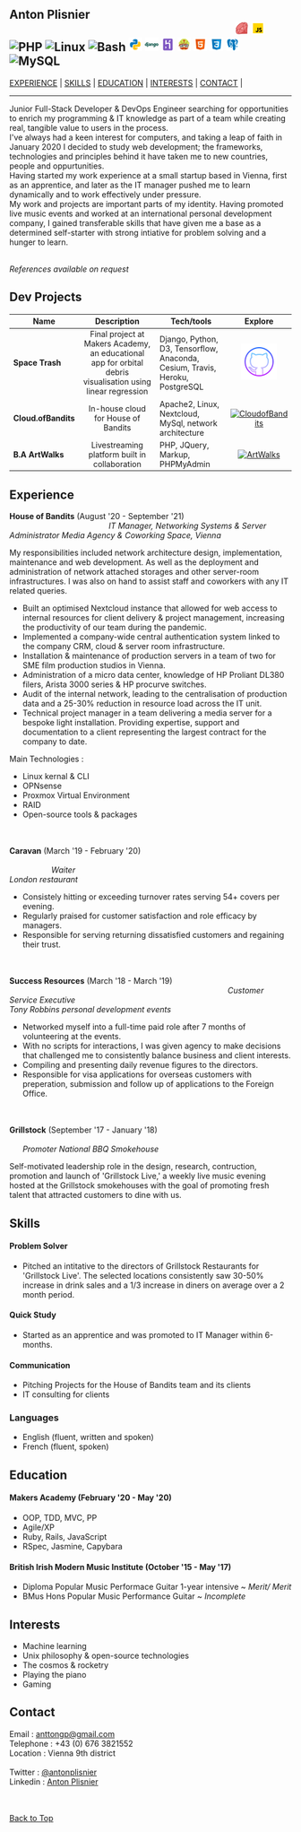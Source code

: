 ## Anton Plisnier &nbsp;&nbsp;&nbsp;&nbsp;&nbsp;&nbsp;&nbsp;&nbsp;&nbsp;&nbsp;&nbsp;&nbsp;&nbsp;&nbsp;&nbsp;&nbsp;&nbsp;&nbsp;&nbsp;&nbsp;&nbsp;&nbsp;&nbsp;&nbsp;&nbsp;&nbsp;&nbsp;&nbsp;&nbsp;&nbsp;&nbsp;&nbsp;&nbsp;&nbsp;&nbsp;&nbsp;&nbsp;&nbsp;&nbsp;&nbsp;&nbsp;&nbsp;&nbsp;&nbsp;&nbsp;&nbsp;&nbsp;&nbsp;&nbsp;&nbsp;&nbsp;&nbsp;&nbsp;&nbsp;&nbsp;&nbsp;&nbsp;&nbsp;&nbsp;&nbsp;&nbsp;&nbsp;&nbsp;&nbsp;&nbsp;&nbsp;&nbsp;&nbsp;&nbsp;&nbsp;&nbsp;&nbsp;&nbsp;&nbsp;&nbsp;&nbsp;&nbsp;&nbsp;&nbsp;&nbsp;&nbsp;![ruby](https://github.com/Apliz/CV/blob/master/src/languages-tools/ruby_24.png)&nbsp;![Javascript](https://github.com/Apliz/CV/blob/master/src/languages-tools/Javascript_24.png)&nbsp;![PHP](https://github.com/Apliz/CV/blob/tmp/src/languages-tools/php%20(1).png)&nbsp;![Linux](https://github.com/Apliz/CV/blob/tmp/src/languages-tools/linux_25.png)&nbsp;![Bash](https://github.com/Apliz/CV/blob/tmp/src/languages-tools/Bash_24.png)&nbsp;![Python](https://github.com/Apliz/CV/blob/master/src/languages-tools/python_24.png)&nbsp;![Django](https://github.com/Apliz/CV/blob/master/src/languages-tools/django_24.png)&nbsp;![heroku](https://github.com/Apliz/CV/blob/master/src/languages-tools/heroku_24.png)&nbsp;![travis](https://github.com/Apliz/CV/blob/master/src/languages-tools/travis_24.png)&nbsp;![html](https://github.com/Apliz/CV/blob/master/src/languages-tools/html_24.png)&nbsp;![css](https://github.com/Apliz/CV/blob/master/src/languages-tools/css_24.png)&nbsp;![psql](https://github.com/Apliz/CV/blob/master/src/languages-tools/psql_24.png)&nbsp;![MySQL](https://github.com/Apliz/CV/blob/tmp/src/languages-tools/icons8-mysql-logo-24.png)
[EXPERIENCE](#experience) | [SKILLS](#skills)  | [EDUCATION](#education) | [INTERESTS](#interests) | [CONTACT](#contact) |

***

Junior Full-Stack Developer & DevOps Engineer searching for opportunities to enrich my programming & IT knowledge as part of a team while creating real, tangible value to users in the process.  
I've always had a keen interest for computers, and taking a leap of faith in January 2020 I decided to study web development; the frameworks, technologies and principles behind it have taken me to new countries, people and oppurtunities.  
Having started my work experience at a small startup based in Vienna, first as an apprentice, and later as the IT manager pushed me to learn dynamically and to work effectively under pressure.  
My work and projects are important parts of my identity. Having promoted live music events and worked at an international personal development company, I gained transferable skills that have given me a base as a determined self-starter with strong intiative for problem solving and a hunger to learn.
<br></br>

_References available on request_


## Dev Projects

| Name                         | Description         | Tech/tools        | Explore |  
| ---------------------------- |:-----------------:|-----------------|:---:|
| **Space Trash**| Final project at Makers Academy, an educational app for orbital debris visualisation using linear regression| Django, Python, D3, Tensorflow, Anaconda, Cesium, Travis, Heroku, PostgreSQL  | <a href="https://github.com/Apliz/SpaceTrash">![SpaceTrash](https://github.com/Apliz/CV/blob/master/src/github-logos/sleek_64.png "Shoot the Moon!")</a> |  
| **Cloud.ofBandits** | In-house cloud for House of Bandits | Apache2, Linux, Nextcloud, MySql, network architecture  | <a href="https://cloud.ofbandits.com">![CloudofBandits](https://github.com/Apliz/CV/blob/tmp/src/github-logos/HOB_L_PNG.png "Don't Create Alone!")</a> |
| **B.A ArtWalks** | Livestreaming platform built in collaboration | PHP, JQuery, Markup, PHPMyAdmin | <a href="https://artwalks.at">![ArtWalks](https://github.com/Apliz/CV/blob/tmp/src/github-logos/live-red_58.png "Kunstforum/ Albertina")</a> |


## Experience

**House of Bandits** (August '20 - September '21)
&nbsp;&nbsp;&nbsp;&nbsp;&nbsp;&nbsp;&nbsp;&nbsp;&nbsp;&nbsp;&nbsp;&nbsp;&nbsp;&nbsp;&nbsp;&nbsp;&nbsp;&nbsp;&nbsp;&nbsp;&nbsp;&nbsp;&nbsp;&nbsp;&nbsp;&nbsp;&nbsp;&nbsp;&nbsp;&nbsp;&nbsp;&nbsp;&nbsp;&nbsp;&nbsp;&nbsp;&nbsp;&nbsp;&nbsp;&nbsp;&nbsp;&nbsp;&nbsp;&nbsp;&nbsp;_IT Manager, Networking Systems & Server Administrator_ _Media Agency & Coworking Space, Vienna_

My responsibilities included network architecture design, implementation, maintenance and web development. As well as the deployment and administration of network attached storages and other server-room infrastructures.  I was also on hand to assist staff and coworkers with any IT related queries.  

- Built an optimised Nextcloud instance that allowed for web access to internal resources for client delivery & project management, increasing the productivity of our team during the pandemic. 
- Implemented a company-wide central authentication system linked to the company CRM, cloud & server room infrastructure.
- Installation & maintenance of production servers in a team of two for SME film production studios in Vienna.
- Administration of a micro data center, knowledge of HP Proliant DL380 filers, Arista 3000 series & HP procurve switches.
- Audit of the internal network, leading to the centralisation of production data and a 25-30% reduction in resource load across the IT unit. 
- Technical project manager in a team delivering a media server for a bespoke light installation. Providing expertise, support and documentation to a client        representing the largest contract for the company to date.

Main Technologies :  
- Linux kernal & CLI  
- OPNsense  
- Proxmox Virtual Environment  
- RAID
- Open-source tools & packages  
<br></br>

**Caravan** (March '19 - February '20)
&nbsp;&nbsp;&nbsp;&nbsp;&nbsp;&nbsp;&nbsp;&nbsp;&nbsp;&nbsp;&nbsp;&nbsp;&nbsp;&nbsp;&nbsp;&nbsp;&nbsp;&nbsp;&nbsp;&nbsp;&nbsp;&nbsp;&nbsp;&nbsp;&nbsp;&nbsp;&nbsp;&nbsp;&nbsp;&nbsp;&nbsp;&nbsp;&nbsp;&nbsp;&nbsp;&nbsp;&nbsp;&nbsp;&nbsp;&nbsp;&nbsp;&nbsp;&nbsp;&nbsp;&nbsp;&nbsp;&nbsp;&nbsp;&nbsp;&nbsp;&nbsp;&nbsp;&nbsp;&nbsp;&nbsp;&nbsp;&nbsp;&nbsp;&nbsp;&nbsp;&nbsp;&nbsp;&nbsp;&nbsp;&nbsp;&nbsp;&nbsp;&nbsp;&nbsp;&nbsp;&nbsp;&nbsp;&nbsp;&nbsp;&nbsp;&nbsp;&nbsp;&nbsp;&nbsp;&nbsp;&nbsp;&nbsp;&nbsp;&nbsp;&nbsp;&nbsp;&nbsp;&nbsp;&nbsp;&nbsp;&nbsp;&nbsp;&nbsp;&nbsp;&nbsp;&nbsp;&nbsp;&nbsp;&nbsp;&nbsp;&nbsp;&nbsp;&nbsp;&nbsp;&nbsp;&nbsp;&nbsp;&nbsp;&nbsp;&nbsp;&nbsp;&nbsp;&nbsp;&nbsp;&nbsp;&nbsp;&nbsp;&nbsp;&nbsp;&nbsp;&nbsp;&nbsp;&nbsp;&nbsp;&nbsp;&nbsp;&nbsp;&nbsp;&nbsp;&nbsp;&nbsp;&nbsp;&nbsp;&nbsp;&nbsp;&nbsp;&nbsp;&nbsp;&nbsp;&nbsp;&nbsp;&nbsp;&nbsp;&nbsp;&nbsp;&nbsp;&nbsp;_Waiter_  
_London restaurant_  
- Consistely hitting or exceeding turnover rates serving 54+ covers per evening.    
- Regularly praised for customer satisfaction and role efficacy by managers.  
- Responsible for serving returning dissatisfied customers and regaining their trust.    
<br><br/>

**Success Resources** (March '18 - March '19)
&nbsp;&nbsp;&nbsp;&nbsp;&nbsp;&nbsp;&nbsp;&nbsp;&nbsp;&nbsp;&nbsp;&nbsp;&nbsp;&nbsp;&nbsp;&nbsp;&nbsp;&nbsp;&nbsp;&nbsp;&nbsp;&nbsp;&nbsp;&nbsp;&nbsp;&nbsp;&nbsp;&nbsp;&nbsp;&nbsp;&nbsp;&nbsp;&nbsp;&nbsp;&nbsp;&nbsp;&nbsp;&nbsp;&nbsp;&nbsp;&nbsp;&nbsp;&nbsp;&nbsp;&nbsp;&nbsp;&nbsp;&nbsp;&nbsp;&nbsp;&nbsp;&nbsp;&nbsp;&nbsp;&nbsp;&nbsp;&nbsp;&nbsp;&nbsp;&nbsp;&nbsp;&nbsp;&nbsp;&nbsp;&nbsp;&nbsp;&nbsp;&nbsp;&nbsp;&nbsp;&nbsp;&nbsp;&nbsp;&nbsp;&nbsp;&nbsp;&nbsp;&nbsp;&nbsp;&nbsp;&nbsp;&nbsp;&nbsp;&nbsp;&nbsp;&nbsp;&nbsp;&nbsp;&nbsp;&nbsp;&nbsp;&nbsp;&nbsp;&nbsp;&nbsp;&nbsp;&nbsp;&nbsp;&nbsp;_Customer Service Executive_  
_Tony Robbins personal development events_  
  
- Networked myself into a full-time paid role after 7 months of volunteering at the events.   
- With no scripts for interactions, I was given agency to make decisions that challenged me to consistently balance business and client interests.  
- Compiling and presenting daily revenue figures to the directors.  
- Responsible for visa applications for overseas customers with preperation, submission and follow up of applications to the Foreign Office.  
<br><br/>

**Grillstock** (September '17 - January '18)
&nbsp;&nbsp;&nbsp;&nbsp;&nbsp;&nbsp;&nbsp;&nbsp;&nbsp;&nbsp;&nbsp;&nbsp;&nbsp;&nbsp;&nbsp;&nbsp;&nbsp;&nbsp;&nbsp;&nbsp;&nbsp;&nbsp;&nbsp;&nbsp;&nbsp;&nbsp;&nbsp;&nbsp;&nbsp;&nbsp;&nbsp;&nbsp;&nbsp;&nbsp;&nbsp;&nbsp;&nbsp;&nbsp;&nbsp;&nbsp;&nbsp;&nbsp;&nbsp;&nbsp;&nbsp;&nbsp;&nbsp;&nbsp;&nbsp;&nbsp;&nbsp;&nbsp;&nbsp;&nbsp;&nbsp;&nbsp;&nbsp;&nbsp;&nbsp;&nbsp;&nbsp;&nbsp;&nbsp;&nbsp;&nbsp;&nbsp;&nbsp;&nbsp;&nbsp;&nbsp;&nbsp;&nbsp;&nbsp;&nbsp;&nbsp;&nbsp;&nbsp;&nbsp;&nbsp;&nbsp;&nbsp;&nbsp;&nbsp;&nbsp;&nbsp;&nbsp;&nbsp;&nbsp;&nbsp;&nbsp;&nbsp;&nbsp;&nbsp;&nbsp;&nbsp;&nbsp;&nbsp;&nbsp;&nbsp;&nbsp;&nbsp;&nbsp;&nbsp;&nbsp;&nbsp;&nbsp;&nbsp;&nbsp;&nbsp;&nbsp;&nbsp;&nbsp;&nbsp;&nbsp;&nbsp;&nbsp;&nbsp;&nbsp;&nbsp;&nbsp;&nbsp;&nbsp;&nbsp;&nbsp;&nbsp;&nbsp;&nbsp;&nbsp;&nbsp;&nbsp;&nbsp;&nbsp;&nbsp;&nbsp;_Promoter_
_National BBQ Smokehouse_

Self-motivated leadership role in the design, research, contruction, promotion and launch of 'Grillstock Live,' a weekly live music evening hosted at the Grillstock smokehouses with the goal of promoting fresh talent that attracted customers to dine with us.

## Skills
    

#### Problem Solver

- Pitched an intitative to the directors of Grillstock Restaurants for 'Grillstock Live'. The selected locations consistently saw 30-50% increase in drink sales and a 1/3 increase in diners on average over a 2 month period.

#### Quick Study

- Started as an apprentice and was promoted to IT Manager within 6-months.

#### Communication
 
- Pitching Projects for the House of Bandits team and its clients
- IT consulting for clients

### Languages

- English (fluent, written and spoken)
- French (fluent, spoken)

## Education

#### Makers Academy (February '20 - May '20)  

- OOP, TDD, MVC, PP
- Agile/XP
- Ruby, Rails, JavaScript
- RSpec, Jasmine, Capybara

#### British Irish Modern Music Institute (October '15 - May '17)

- Diploma Popular Music Performace Guitar 1-year intensive  ~ _Merit/ Merit_    
- BMus Hons Popular Music Performance Guitar ~ _Incomplete_

## Interests

- Machine learning
- Unix philosophy & open-source technologies
- The cosmos & rocketry
- Playing the piano  
- Gaming    

## Contact
Email : anttongp@gmail.com  
Telephone : +43 (0) 676 3821552  
Location : Vienna 9th district
<br></br>
Twitter : [@antonplisnier](https://twitter.com/AntonPlisnier)  
Linkedin : [Anton Plisnier](https://www.linkedin.com/in/anttongp/)  
<br><br/>

[Back to Top](https://github.com/Apliz/CV)
